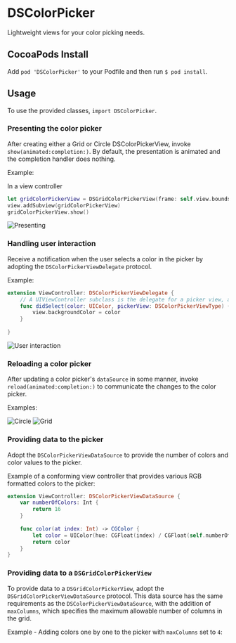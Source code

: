 # DSColorPicker
Lightweight views for your color picking needs.

## CocoaPods Install

Add `pod 'DSColorPicker'` to your Podfile and then run `$ pod install`.

## Usage

To use the provided classes, `import DSColorPicker`.

### Presenting the color picker
After creating either a Grid or Circle DSColorPickerView, invoke `show(animated:completion:)`. By default, the presentation is animated and the completion handler does nothing.

Example:

In a view controller

```swift
let gridColorPickerView = DSGridColorPickerView(frame: self.view.bounds, delegate: self, dataSource: self)
view.addSubview(gridColorPickerView)
gridColorPickerView.show()
```

![Presenting](https://github.com/daltyboy11/DSColorPicker/blob/master/Demo%20Videos/show_picker.gif)

### Handling user interaction

Receive a notification when the user selects a color in the picker by adopting the `DSColorPickerViewDelegate` protocol.

Example:

```swift
extension ViewController: DSColorPickerViewDelegate {
    // A UIViewController subclass is the delegate for a picker view, and changes its view's background color when a color is selected by the user in a picker view.
    func didSelect(color: UIColor, pickerView: DSColorPickerViewType) {
        view.backgroundColor = color
    }
    
}
```

![User interaction](https://github.com/daltyboy11/DSColorPicker/blob/master/Demo%20Videos/user_interaction.gif)

### Reloading a color picker

After updating a color picker's `dataSource` in some manner, invoke `reload(animated:completion:)` to communicate the changes to the color picker.

Examples:

![Circle](https://github.com/daltyboy11/DSColorPicker/blob/master/Demo%20Videos/reload_circle.gif)
![Grid](https://github.com/daltyboy11/DSColorPicker/blob/master/Demo%20Videos/reload_grid.gif)

### Providing data to the picker

Adopt the `DSColorPickerViewDataSource` to provide the number of colors and color values to the picker.

Example of a conforming view controller that provides various RGB formatted colors to the picker:

```swift
extension ViewController: DSColorPickerViewDataSource {
    var numberOfColors: Int {
        return 16
    }
    
    func color(at index: Int) -> CGColor {
        let color = UIColor(hue: CGFloat(index) / CGFloat(self.numberOfColors), saturation: 1.0, brightness: 1.0, alpha: 1.0).cgColor
        return color
    }
}
```

### Providing data to a `DSGridColorPickerView`

To provide data to a `DSGridColorPickerView`, adopt the `DSGridColorPickerViewDataSource` protocol. This data source has the same requirements as the `DSColorPickerViewDataSource`, with the addition of `maxColumns`, which specifies the maximum allowable number of columns in the grid.

Example - Adding colors one by one to the picker with `maxColumns` set to `4`:
